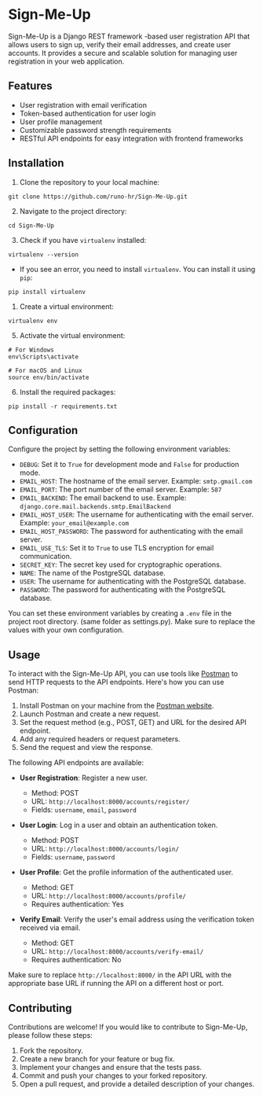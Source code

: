 # Sign-Me-Up

Sign-Me-Up is a Django REST framework -based user registration API that allows users to sign up, verify their email addresses, and create user accounts. It provides a secure and scalable solution for managing user registration in your web application.

## Features

- User registration with email verification
- Token-based authentication for user login
- User profile management
- Customizable password strength requirements
- RESTful API endpoints for easy integration with frontend frameworks

## Installation

1. Clone the repository to your local machine:

```shell
git clone https://github.com/runo-hr/Sign-Me-Up.git

```
2. Navigate to the project directory:

```shell
cd Sign-Me-Up
```

3. Check if you have `virtualenv` installed:

```shell
virtualenv --version
```

  - If you see an error, you need to install `virtualenv`. You can install it using `pip`:

```shell
pip install virtualenv
```

1. Create a virtual environment:

```shell
virtualenv env
```


5. Activate the virtual environment:

```shell
# For Windows
env\Scripts\activate

# For macOS and Linux
source env/bin/activate
```

6. Install the required packages:

```shell
pip install -r requirements.txt
```

## Configuration
Configure the project by setting the following environment variables:

- `DEBUG`: Set it to `True` for development mode and `False` for production mode.
- `EMAIL_HOST`: The hostname of the email server. Example: `smtp.gmail.com`
- `EMAIL_PORT`: The port number of the email server. Example: `587`
- `EMAIL_BACKEND`: The email backend to use. Example: `django.core.mail.backends.smtp.EmailBackend`
- `EMAIL_HOST_USER`: The username for authenticating with the email server. Example: `your_email@example.com`
- `EMAIL_HOST_PASSWORD`: The password for authenticating with the email server.
- `EMAIL_USE_TLS`: Set it to `True` to use TLS encryption for email communication.
- `SECRET_KEY`: The secret key used for cryptographic operations.
- `NAME`: The name of the PostgreSQL database.
- `USER`: The username for authenticating with the PostgreSQL database.
- `PASSWORD`: The password for authenticating with the PostgreSQL database.

You can set these environment variables by creating a `.env` file in the project root directory. (same folder as settings.py). Make sure to replace the values with your own configuration.

## Usage

To interact with the Sign-Me-Up API, you can use tools like [Postman](https://www.postman.com/) to send HTTP requests to the API endpoints. Here's how you can use Postman:

1. Install Postman on your machine from the [Postman website](https://www.postman.com/downloads/).
2. Launch Postman and create a new request.
3. Set the request method (e.g., POST, GET) and URL for the desired API endpoint.
4. Add any required headers or request parameters.
5. Send the request and view the response.

The following API endpoints are available:

- **User Registration**: Register a new user.
  - Method: POST
  - URL: `http://localhost:8000/accounts/register/`
  - Fields: `username`, `email`, `password`

- **User Login**: Log in a user and obtain an authentication token.
  - Method: POST
  - URL: `http://localhost:8000/accounts/login/`
  - Fields: `username`, `password`

- **User Profile**: Get the profile information of the authenticated user.
  - Method: GET
  - URL: `http://localhost:8000/accounts/profile/`
  - Requires authentication: Yes

- **Verify Email**: Verify the user's email address using the verification token received via email.
  - Method: GET
  - URL: `http://localhost:8000/accounts/verify-email/`
  - Requires authentication: No


Make sure to replace `http://localhost:8000/` in the API URL with the appropriate base URL if running the API on a different host or port.

## Contributing

Contributions are welcome! If you would like to contribute to Sign-Me-Up, please follow these steps:

1. Fork the repository.
2. Create a new branch for your feature or bug fix.
3. Implement your changes and ensure that the tests pass.
4. Commit and push your changes to your forked repository.
5. Open a pull request, and provide a detailed description of your changes.

